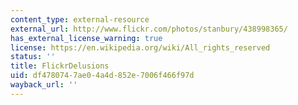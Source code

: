 ```yaml
---
content_type: external-resource
external_url: http://www.flickr.com/photos/stanbury/438998365/
has_external_license_warning: true
license: https://en.wikipedia.org/wiki/All_rights_reserved
status: ''
title: FlickrDelusions
uid: df478074-7ae0-4a4d-852e-7006f466f97d
wayback_url: ''
---
```

